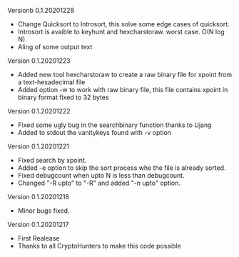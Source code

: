 Versionb 0.1.20201228
- Change Quicksort to Introsort, this solve some edge cases of quicksort.
- Introsort is avaible to keyhunt and hexcharstoraw. worst case. O(N log N).
- Aling of some output text

Version 0.1.20201223
- Added new tool hexcharstoraw to create a raw binary file for xpoint from a text-hexadecimal file
- Added option -w to work with raw binary file, this file contains xpoint in binary format fixed to 32 bytes

Version 0.1.20201222
- Fixed some ugly bug in the searchbinary function thanks to Ujang
- Added to stdout the vanitykeys found with -v option

Version 0.1.20201221
- Fixed search by xpoint.
- Added -e option to skip the sort process whe the file is already sorted.
- Fixed debugcount when upto N is less than debugcount.
- Changed "-R upto" to "-R" and added "-n upto" option.

Version 0.1.20201218
- Minor bugs fixed.

Version 0.1.20201217
- First Realease
- Thanks to all CryptoHunters to make this code possible
